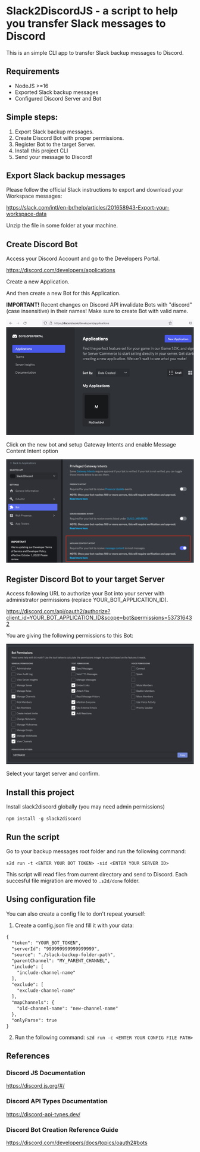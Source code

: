 # Slack2DiscordJS  - a script to help you transfer Slack messages to Discord
This is an simple CLI app to transfer Slack backup messages to Discord.

## Requirements
- NodeJS >=16
- Exported Slack backup messages
- Configured Discord Server and Bot

## Simple steps:
1. Export Slack backup messages.
2. Create Discord Bot with proper permissions.
3. Register Bot to the target Server.
4. Install this project CLI
5. Send your message to Discord!

## Export Slack backup messages
Please follow the official Slack instructions to export and download your Workspace messages:

https://slack.com/intl/en-br/help/articles/201658943-Export-your-workspace-data

Unzip the file in some folder at your machine.

## Create Discord Bot

Access your Discord Account and go to the Developers Portal.

https://discord.com/developers/applications

Create a new Application.

And then create a new Bot for this Application.

**IMPORTANT!** Recent changes on Discord API invalidate Bots with "discord" (case insensitive) in their names! Make sure to create Bot with valid name.

![alt create_bot](/rsc/imgs/create_bot.png)

Click on the new bot and setup Gateway Intents and enable Message Content Intent option

![alt bot_intent](/rsc/imgs/bot_intents.png)

## Register Discord Bot to your target Server

Access following URL to authorize your Bot into your server with administrator permissions (replace YOUR_BOT_APPLICATION_ID).

https://discord.com/api/oauth2/authorize?client_id=YOUR_BOT_APPLICATION_ID&scope=bot&permissions=537316432

You are giving the following permissions to this Bot:

![alt bot_permissions](/rsc/imgs/bot_permissions.png)

Select your target server and confirm.

## Install this project
Install slack2discord globally (you may need admin permissions)

`npm install -g slack2discord`

## Run the script
Go to your backup messages root folder and run the following command:

`s2d run -t <ENTER YOUR BOT TOKEN> -sid <ENTER YOUR SERVER ID>`

This script will read files from current directory and send to Discord. 
Each succesful file migration are moved to `.s2d/done` folder.

## Using configuration file
You can also create a config file to don't repeat yourself:
1. Create a config.json file and fill it with your data:
```
{
  "token": "YOUR_BOT_TOKEN",
  "serverId": "999999999999999999",
  "source": "./slack-backup-folder-path",
  "parentChannel": "MY_PARENT_CHANNEL",
  "include": [
    "include-channel-name"
  ],
  "exclude": [
    "exclude-channel-name"
  ],
  "mapChannels": {
    "old-channel-name": "new-channel-name"
  },
  "onlyParse": true
}
```
2. Run the following command:
`s2d run -c <ENTER YOUR CONFIG FILE PATH>`

## References

### Discord JS Documentation
https://discord.js.org/#/

### Discord API Types Documentation
https://discord-api-types.dev/

### Discord Bot Creation Reference Guide
https://discord.com/developers/docs/topics/oauth2#bots
